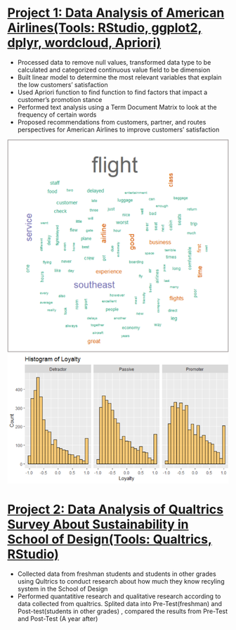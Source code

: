 # [Project 1: Data Analysis of American Airlines(Tools: RStudio, ggplot2, dplyr, wordcloud, Apriori)](https://github.com/SijinZhou415/Data-Analysis-of-American-Airlines)
* Processed data to remove null values, transformed data type to be calculated and categorized continuous value field to be dimension
* Built linear model to determine the most relevant variables that explain the low customers’ satisfaction
* Used Apriori function to find function to find factors that impact a customer’s promotion stance
* Performed text analysis using a Term Document Matrix to look at the frequency of certain words
* Proposed recommendations from customers, partner, and routes perspectives for American Airlines to improve customers’ satisfaction

![](/images/Picture1word.png)
![](/images/Picture1barplot.png)

# [Project 2: Data Analysis of Qualtrics Survey About Sustainability in School of Design(Tools: Qualtrics, RStudio)](https://docs.google.com/presentation/d/1VJ6-3KhBBq02l3tPCaJ1c9eA1Kgp7SG_wO4_6M8tug0/edit#slide=id.ga8c74e7336_0_0)
* Collected data from freshman students and students in other grades using Qultrics to conduct research about how much they know recyling system in the School of Design
* Performed quantatitive research and qualitative research according to data collected from qualtrics. Splited data into Pre-Test(freshman) and Post-test(students in other grades) , compared the results from Pre-Test and Post-Test (A year after)

